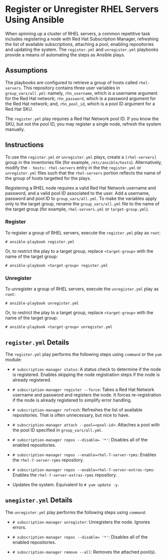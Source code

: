 # Register or Unregister RHEL Servers Using Ansible

When spinning up a cluster of RHEL servers, a common repetitive task includes registering a node with Red Hat Subscription Manager, refreshing the list of available subscriptions, attaching a pool, enabling repositories and updating the system. The `register.yml` and `unregister.yml` playbooks provide a means of automating the steps as Ansible plays.

## Assumptions

The playbooks are configured to retrieve a group of hosts called `rhel-servers`. This repository contains three user variables in `group_vars/all.yml`: namely, `rhn_username`, which is a username argument for the Red Hat network; `rhn_password`, which is a password argument for the Red Hat network; and, `rhn_pool_id`, which is a pool ID argument for a Red Hat SKU.

The `register.yml` play requires a Red Hat Network pool ID. If you know the SKU, but not the pool ID, you may register a single node, refresh the system manually.

## Instructions

To use the `register.yml` or `unregister.yml` plays, create a `[rhel-servers]` group in the inventories file (for example, `/etc/ansible/hosts`). Alternatively, modify the `- hosts: rhel-servers` entry in the the `register.yml` or `unregister.yml` files such that the `rhel-servers` portion reflects the name of the group of hosts targetted for the plays.

Registering a RHEL node requires a valid Red Hat Network username and password, and a valid pool ID associated to the user. Add a username, password and pool ID to `group_vars/all.yml`. To make the variables apply only to the target group, rename the `group_vars/all.yml` file to the name of the target group (for example, `rhel-servers.yml` or `target-group.yml`).

### Register

To register a group of RHEL servers, execute the `register.yml` play as `root`:

`# ansible-playbook register.yml`

Or, to restrict the play to a target group, replace `<target-group>` with the name of the target group:

`# ansible-playbook <target-group> register.yml`

### Unregister

To unregister a group of RHEL servers, execute the `unregister.yml` play as `root`: 

`# ansible-playbook unregister.yml`

Or, to restrict the play to a target group, replace `<target-group>` with the name of the target group:

`# ansible-playbook <target-group> unregister.yml`

## `register.yml` Details

The `register.yml` play performs the following steps using `command` or the `yum` module:

* `# subscription-manager status`: A status check to determine if the node is registered. Enables skipping the node registration steps if the node is already registered.

* `# subscription-manager register --force`: Takes a Red Hat Network username and password and registers the node. It forces re-registration if the node is already registered to simplify error handling.

* `# subscription-manager refresh`: Refreshes the list of available repositories. That is often unnecessary, but nice to have.

* `# subscription-manager attach --pool=<pool-id>`: Attaches a pool with the pool ID specified in `group_vars/all.yml`.

* `# subscription-manager repos --disable= '*'`: Disables all of the enabled repositories.

* `# subscription-manager repos --enable=rhel-7-server-rpms`: Enables the `rhel-7-server-rpms` repository.

* `# subscription-manager repos --enable=rhel-7-server-extras-rpms`: Enables the `rhel-7-server-extras-rpms` repository.

* Updates the system. Equivalent to `# yum update -y`.

## `unegister.yml` Details

The `unregister.yml` play performs the following steps using `command`:

* `# subscription-manager unregister`: Unregisters the node. Ignores errors.

* `# subscription-manager repos --disable= '*'`: Disables all of the enabled repositories.

* `# subscription-manager remove --all`: Removes the attached pool(s).
